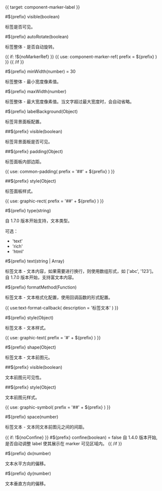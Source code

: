 {{ target: component-marker-label }}

#${prefix} visible(boolean)

标签是否可见。

#${prefix} autoRotate(boolean)

标签整体 - 是否自动旋转。

{{ if: !${noMarkerRef} }}
{{ use: component-marker-ref(
  prefix = ${prefix}
) }}
{{ /if }}

#${prefix} minWidth(number) = 30

标签整体 - 最小宽度像素值。

#${prefix} maxWidth(number)

标签整体 - 最大宽度像素值。当文字超过最大宽度时，会自动省略。

#${prefix} labelBackground(Object)

标签背景面板配置。

##${prefix} visible(boolean)

标签背景面板是否可见。

##${prefix} padding(Object)

标签面板内部边距。

{{ use: common-padding(
  prefix = '##' + ${prefix}
) }}

##${prefix} style(Object)

标签面板样式。

{{ use: graphic-rect(
  prefix = '##' + ${prefix}
) }}

#${prefix} type(string)

自 1.7.0 版本开始支持，文本类型。

可选：

- 'text'
- 'rich'
- 'html'

#${prefix} text(string | Array)

标签文本 - 文本内容，如果需要进行换行，则使用数组形式，如 ['abc', '123']。
自 1.7.0 版本开始，支持富文本内容。

#${prefix} formatMethod(Function)

标签文本 - 文本格式化配置，使用回调函数的形式配置。

{{ use:text-format-callback(
  description = '标签文本'
) }}

#${prefix} style(Object)

标签文本 - 文本样式。

{{ use: graphic-text(
  prefix = '#' + ${prefix}
) }}

#${prefix} shape(Object)

标签文本 - 文本前图元。

##${prefix} visible(boolean)

文本前图元可见性。

##${prefix} style(Object)

文本前图元样式。

{{ use: graphic-symbol(
  prefix = '##' + ${prefix}
) }}

#${prefix} space(number)

标签文本 - 文本同文本前图元之间的间距。

{{ if: !${noConfine} }}
#${prefix} confine(boolean) = false
自 1.4.0 版本开始, 是否自动调整 label 使其展示在 marker 可见区域内。
{{ /if }}

#${prefix} dx(number)

文本水平方向的偏移。

#${prefix} dy(number)

文本垂直方向的偏移。
